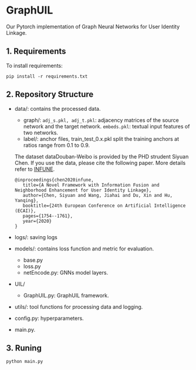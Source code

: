 # GraphUIL
Our Pytorch implementation of Graph Neural Networks for User Identity Linkage.

## 1. Requirements
To install requirements:
```setup
pip install -r requirements.txt
```

## 2. Repository Structure
- data/: contains the processed data.
    - graph/: `adj_s.pkl, adj_t.pkl`: adjacency matrices of the source network and the target network.
              `embeds.pkl`: textual input features of two networks.
    - label/: anchor files, train_test_0.x.pkl split the training anchors at ratios range from 0.1 to 0.9.
    
    The dataset dataDouban-Weibo is provided by the PHD strudent Siyuan Chen. If you use the data, please cite the following paper. More details refer to [INFUNE](https://github.com/hilbert9221/INFUNE).
   
     ```
    @inproceedings{chen2020infune,
        title={A Novel Framework with Information Fusion and Neighborhood Enhancement for User Identity Linkage},
        author={Chen, Siyuan and Wang, Jiahai and Du, Xin and Hu, Yanqing},
        booktitle={24th European Conference on Artificial Intelligence (ECAI)},
        pages={1754--1761},
        year={2020}
    }
    ```

- logs/: saving logs 
- models/: contains loss function and metric for evaluation. 
    - base.py
    - loss.py 
    - netEncode.py: GNNs model layers.
- UIL/
    - GraphUIL.py: GraphUIL framework.
- utils/: tool functions for processing data and logging.
- config.py: hyperparameters.
- main.py.

## 3. Runing
```
python main.py
```
